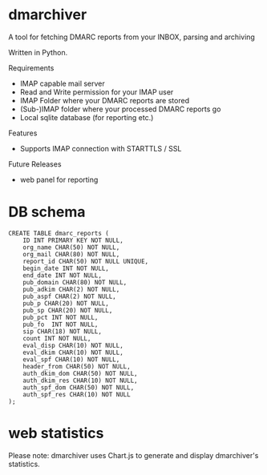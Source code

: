 # dmarchiver
A tool for fetching DMARC reports from your INBOX, parsing and archiving

Written in Python.


Requirements

* IMAP capable mail server
* Read and Write permission for your IMAP user
* IMAP Folder where your DMARC reports are stored
* (Sub-)IMAP folder where your processed DMARC reports go
* Local sqlite database (for reporting etc.)

Features

* Supports IMAP connection with STARTTLS / SSL

Future Releases

* web panel for reporting

# DB schema

	CREATE TABLE dmarc_reports (
		ID INT PRIMARY KEY NOT NULL,
		org_name CHAR(50) NOT NULL,
		org_mail CHAR(80) NOT NULL,
		report_id CHAR(50) NOT NULL UNIQUE,
		begin_date INT NOT NULL,
		end_date INT NOT NULL,
		pub_domain CHAR(80) NOT NULL,
		pub_adkim CHAR(2) NOT NULL,
		pub_aspf CHAR(2) NOT NULL,
		pub_p CHAR(20) NOT NULL,
		pub_sp CHAR(20) NOT NULL,
		pub_pct INT NOT NULL,
		pub_fo  INT NOT NULL,
		sip CHAR(18) NOT NULL,
		count INT NOT NULL,
		eval_disp CHAR(10) NOT NULL,
		eval_dkim CHAR(10) NOT NULL,
		eval_spf CHAR(10) NOT NULL,
		header_from CHAR(50) NOT NULL,
		auth_dkim_dom CHAR(50) NOT NULL,
		auth_dkim_res CHAR(10) NOT NULL,
		auth_spf_dom CHAR(50) NOT NULL,
		auth_spf_res CHAR(10) NOT NULL
	);


# web statistics

Please note: dmarchiver uses Chart.js to generate and display dmarchiver's statistics.
